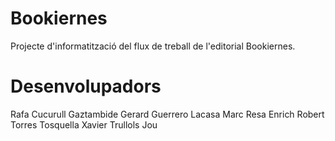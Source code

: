 # Bookiernes
Projecte d'informatització del flux de treball de l'editorial Bookiernes.

# Desenvolupadors
Rafa Cucurull Gaztambide
Gerard Guerrero Lacasa
Marc Resa Enrich
Robert Torres Tosquella
Xavier Trullols Jou
